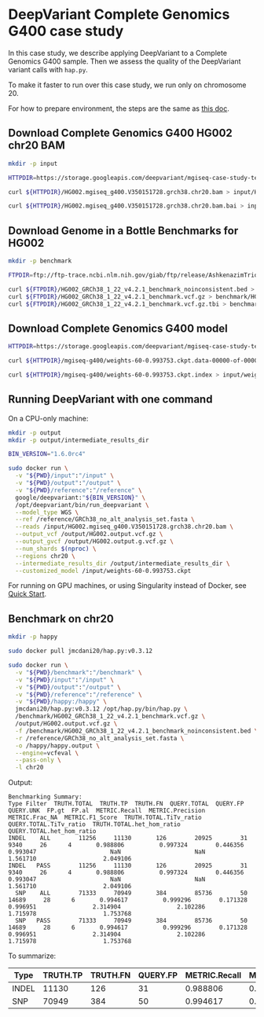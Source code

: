 # DeepVariant Complete Genomics G400 case study

In this case study, we describe applying DeepVariant to a Complete Genomics G400
sample.
Then we assess the quality of the DeepVariant variant calls with `hap.py`.

To make it faster to run over this case study, we run only on chromosome 20.

For how to prepare environment, the steps are the same as
[this doc](deepvariant-case-study.md).


## Download Complete Genomics G400 HG002 chr20 BAM

```bash
mkdir -p input

HTTPDIR=https://storage.googleapis.com/deepvariant/mgiseq-case-study-testdata

curl ${HTTPDIR}/HG002.mgiseq_g400.V350151728.grch38.chr20.bam > input/HG002.mgiseq_g400.V350151728.grch38.chr20.bam

curl ${HTTPDIR}/HG002.mgiseq_g400.V350151728.grch38.chr20.bam.bai > input/HG002.mgiseq_g400.V350151728.grch38.chr20.bam.bai
```

## Download Genome in a Bottle Benchmarks for HG002

```bash
mkdir -p benchmark

FTPDIR=ftp://ftp-trace.ncbi.nlm.nih.gov/giab/ftp/release/AshkenazimTrio/HG002_NA24385_son/NISTv4.2.1/GRCh38

curl ${FTPDIR}/HG002_GRCh38_1_22_v4.2.1_benchmark_noinconsistent.bed > benchmark/HG002_GRCh38_1_22_v4.2.1_benchmark_noinconsistent.bed
curl ${FTPDIR}/HG002_GRCh38_1_22_v4.2.1_benchmark.vcf.gz > benchmark/HG002_GRCh38_1_22_v4.2.1_benchmark.vcf.gz
curl ${FTPDIR}/HG002_GRCh38_1_22_v4.2.1_benchmark.vcf.gz.tbi > benchmark/HG002_GRCh38_1_22_v4.2.1_benchmark.vcf.gz.tbi
```

## Download Complete Genomics G400 model

```bash
HTTPDIR=https://storage.googleapis.com/deepvariant/mgiseq-case-study-testdata

curl ${HTTPDIR}/mgiseq-g400/weights-60-0.993753.ckpt.data-00000-of-00001 > input/weights-60-0.993753.ckpt.data-00000-of-00001

curl ${HTTPDIR}/mgiseq-g400/weights-60-0.993753.ckpt.index > input/weights-60-0.993753.ckpt.index
```

## Running DeepVariant with one command

On a CPU-only machine:

```bash
mkdir -p output
mkdir -p output/intermediate_results_dir

BIN_VERSION="1.6.0rc4"

sudo docker run \
  -v "${PWD}/input":"/input" \
  -v "${PWD}/output":"/output" \
  -v "${PWD}/reference":"/reference" \
  google/deepvariant:"${BIN_VERSION}" \
  /opt/deepvariant/bin/run_deepvariant \
  --model_type WGS \
  --ref /reference/GRCh38_no_alt_analysis_set.fasta \
  --reads /input/HG002.mgiseq_g400.V350151728.grch38.chr20.bam \
  --output_vcf /output/HG002.output.vcf.gz \
  --output_gvcf /output/HG002.output.g.vcf.gz \
  --num_shards $(nproc) \
  --regions chr20 \
  --intermediate_results_dir /output/intermediate_results_dir \
  --customized_model /input/weights-60-0.993753.ckpt
```

For running on GPU machines, or using Singularity instead of Docker, see
[Quick Start](deepvariant-quick-start.md).

## Benchmark on chr20

```bash
mkdir -p happy

sudo docker pull jmcdani20/hap.py:v0.3.12

sudo docker run \
  -v "${PWD}/benchmark":"/benchmark" \
  -v "${PWD}/input":"/input" \
  -v "${PWD}/output":"/output" \
  -v "${PWD}/reference":"/reference" \
  -v "${PWD}/happy:/happy" \
  jmcdani20/hap.py:v0.3.12 /opt/hap.py/bin/hap.py \
  /benchmark/HG002_GRCh38_1_22_v4.2.1_benchmark.vcf.gz \
  /output/HG002.output.vcf.gz \
  -f /benchmark/HG002_GRCh38_1_22_v4.2.1_benchmark_noinconsistent.bed \
  -r /reference/GRCh38_no_alt_analysis_set.fasta \
  -o /happy/happy.output \
  --engine=vcfeval \
  --pass-only \
  -l chr20
```

Output:

```
Benchmarking Summary:
Type Filter  TRUTH.TOTAL  TRUTH.TP  TRUTH.FN  QUERY.TOTAL  QUERY.FP  QUERY.UNK  FP.gt  FP.al  METRIC.Recall  METRIC.Precision  METRIC.Frac_NA  METRIC.F1_Score  TRUTH.TOTAL.TiTv_ratio  QUERY.TOTAL.TiTv_ratio  TRUTH.TOTAL.het_hom_ratio  QUERY.TOTAL.het_hom_ratio
INDEL    ALL        11256     11130       126        20925        31       9340     26      4       0.988806          0.997324        0.446356         0.993047                     NaN                     NaN                   1.561710                   2.049106
INDEL   PASS        11256     11130       126        20925        31       9340     26      4       0.988806          0.997324        0.446356         0.993047                     NaN                     NaN                   1.561710                   2.049106
  SNP    ALL        71333     70949       384        85736        50      14689     28      6       0.994617          0.999296        0.171328         0.996951                2.314904                2.102286                   1.715978                   1.753768
  SNP   PASS        71333     70949       384        85736        50      14689     28      6       0.994617          0.999296        0.171328         0.996951                2.314904                2.102286                   1.715978                   1.753768
```

To summarize:

| Type  | TRUTH.TP | TRUTH.FN | QUERY.FP | METRIC.Recall | METRIC.Precision | METRIC.F1_Score |
| ----- | -------- | -------- | -------- | ------------- | ---------------- | --------------- |
| INDEL | 11130    | 126      | 31       | 0.988806      | 0.997324         | 0.993047        |
| SNP   | 70949    | 384      | 50       | 0.994617      | 0.999296         | 0.996951        |
